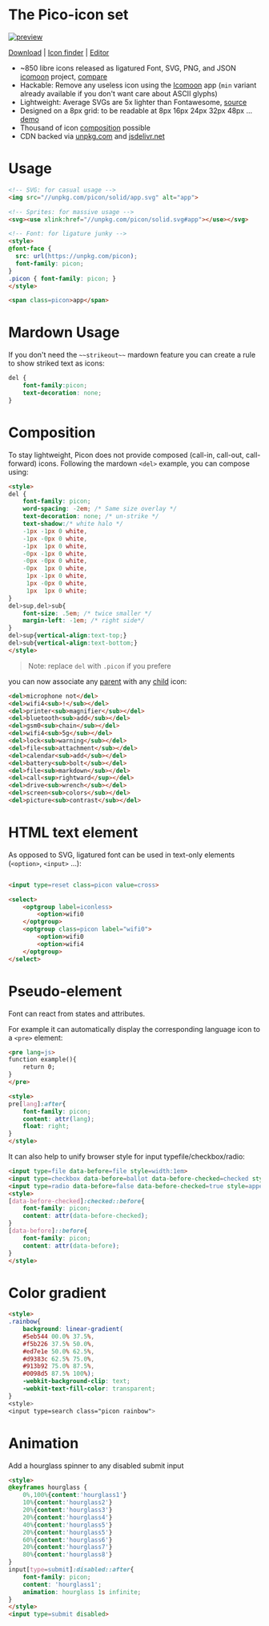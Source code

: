 # The Pico-icon set

[![preview](https://raw.githubusercontent.com/yne/picon/gh-pages/solid.png)](list.html)

[Download](https://github.com/yne/picon/releases) | [Icon finder](https://yne.fr/picon/list) | [Editor](https://yne.fr/picon/edit)

- ~850 libre icons released as ligatured Font, SVG, PNG, and JSON [icomoon](https://icomoon.io/app) project, [compare](https://github.com/yne/picon/wiki/format)
- Hackable: Remove any useless icon using the [Icomoon](https://icomoon.io/app) app (`min` variant already available if you don't want care about ASCII glyphs)
- Lightweight: Average SVGs are 5x lighter than Fontawesome, [source](https://github.com/yne/picon/wiki/size)
- Designed on a 8px grid: to be readable at 8px 16px 24px 32px 48px ... [demo](https://github.com/yne/picon/wiki/render)
- Thousand of icon [composition](#composition) possible
- CDN backed via [unpkg.com](https://unpkg.com/picon) and [jsdelivr.net](https://cdn.jsdelivr.net/npm/picon)

# Usage

```html
<!-- SVG: for casual usage -->
<img src="//unpkg.com/picon/solid/app.svg" alt="app">

<!-- Sprites: for massive usage -->
<svg><use xlink:href="//unpkg.com/picon/solid.svg#app"></use></svg>

<!-- Font: for ligature junky -->
<style>
@font-face {
  src: url(https://unpkg.com/picon);
  font-family: picon;
}
.picon { font-family: picon; }
</style>

<span class=picon>app</span>
```

# Mardown Usage

If you don't need the `~~strikeout~~` mardown feature you can create a rule to show striked text as icons:

```css
del {
	font-family:picon; 
	text-decoration: none;
}
```

# Composition

To stay lightweight, Picon does not provide composed (call-in, call-out, call-forward) icons.
Following the mardown `<del>` example, you can compose using:

```html
<style>
del {
	font-family: picon;
	word-spacing: -2em; /* Same size overlay */
	text-decoration: none; /* un-strike */
	text-shadow:/* white halo */
	-1px -1px 0 white,
	-1px -0px 0 white,
	-1px  1px 0 white,
	-0px -1px 0 white,
	-0px -0px 0 white,
	-0px  1px 0 white,
	 1px -1px 0 white,
	 1px -0px 0 white,
	 1px  1px 0 white;
}
del>sup,del>sub{
	font-size: .5em; /* twice smaller */
	margin-left: -1em; /* right side*/
}
del>sup{vertical-align:text-top;}
del>sub{vertical-align:text-bottom;}
</style>
```

> Note: replace `del` with `.picon` if you prefere

you can now associate any [parent](list#parent) with any [child](list#child%7Carrow%7Clang) icon:

```html
<del>microphone not</del>
<del>wifi4<sub>!</sub></del>
<del>printer<sub>magnifier</sub></del>
<del>bluetooth<sub>add</sub></del>
<del>gsm0<sub>chain</sub></del>
<del>wifi4<sub>5g</sub></del>
<del>lock<sub>warning</sub></del>
<del>file<sub>attachment</sub></del>
<del>calendar<sub>add</sub></del>
<del>battery<sub>bolt</sub></del>
<del>file<sub>markdown</sub></del>
<del>call<sup>rightward</sup></del>
<del>drive<sub>wrench</sub></del>
<del>screen<sub>colors</sub></del>
<del>picture<sub>contrast</sub></del>
```

# HTML text element

As opposed to SVG, ligatured font can be used in text-only elements (`<option>`, `<input>` ...):

```html

<input type=reset class=picon value=cross>

<select>
	<optgroup label=iconless>
		<option>wifi0
	</optgroup>
	<optgroup class=picon label="wifi0">
		<option>wifi0
		<option>wifi4
	</optgroup>
</select>
```

# Pseudo-element

Font can react from states and attributes.

For example it can automatically display the corresponding language icon to a `<pre>` element:

```html
<pre lang=js>
function example(){
	return 0;
}
</pre>

<style>
pre[lang]:after{
	font-family: picon;
	content: attr(lang);
	float: right;
}
</style>
```

It can also help to unify browser style for input typefile/checkbox/radio:

```html
<input type=file data-before=file style=width:1em>
<input type=checkbox data-before=ballot data-before-checked=checked style=appearance:none>
<input type=radio data-before=false data-before-checked=true style=appearance:none>
<style>
[data-before-checked]:checked::before{
	font-family: picon;
	content: attr(data-before-checked);
}
[data-before]::before{
	font-family: picon;
	content: attr(data-before);
}
</style>
```

# Color gradient

```html
<style>
.rainbow{
	background: linear-gradient(
	#5eb544 00.0% 37.5%,
	#f5b226 37.5% 50.0%,
	#ed7e1e 50.0% 62.5%,
	#d9383c 62.5% 75.0%,
	#913b92 75.0% 87.5%,
	#0098d5 87.5% 100%);
	-webkit-background-clip: text;
	-webkit-text-fill-color: transparent;
}
<style>
<input type=search class="picon rainbow">
```

# Animation

Add a hourglass spinner to any disabled submit input

```html
<style>
@keyframes hourglass {
	0%,100%{content:'hourglass1'}
	10%{content:'hourglass2'}
	20%{content:'hourglass3'}
	20%{content:'hourglass4'}
	40%{content:'hourglass5'}
	20%{content:'hourglass5'}
	60%{content:'hourglass6'}
	20%{content:'hourglass7'}
	80%{content:'hourglass8'}
}
input[type=submit]:disabled::after{
	font-family: picon;
	content: 'hourglass1';
	animation: hourglass 1s infinite;
}
</style>
<input type=submit disabled>
```

